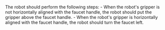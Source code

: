 

The robot should perform the following steps:
    - When the robot's gripper is not horizontally aligned with the faucet handle, the robot should put the gripper above the faucet handle.
    - When the robot's gripper is horizontally aligned with the faucet handle, the robot should turn the faucet left.